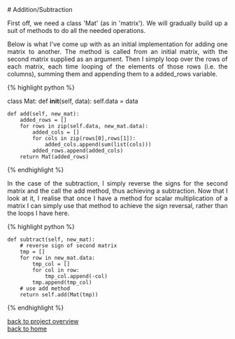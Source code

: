 <div style="text-align: justify">
# Addition/Subtraction

First off, we need a class 'Mat' (as in 'matrix'). We will gradually build up a
suit of methods to do all the needed operations. 

Below is what I've come up with as an initial implementation for adding one
matrix to another. The method is called from an initial matrix, with the second
matrix supplied as an argument. Then I simply loop over the rows of each
matrix, each time looping of the elements of those rows (i.e. the columns),
summing them and appending them to a added_rows variable.

{% highlight python %}

class Mat:
    def __init__(self, data):
        self.data = data

    def add(self, new_mat):
        added_rows = []
        for rows in zip(self.data, new_mat.data):
            added_cols = []
            for cols in zip(rows[0],rows[1]):
                added_cols.append(sum(list(cols)))
            added_rows.append(added_cols)
        return Mat(added_rows)

{% endhighlight %}

In the case of the subtraction, I simply reverse the signs for the second
matrix and the call the add method, thus achieving a subtraction. Now that I
look at it, I realise that once I have a method for scalar multiplication of a
matrix I can simply use that method to achieve the sign reversal, rather than
the loops I have here.

{% highlight python %}

    def subtract(self, new_mat):
        # reverse sign of second matrix
        tmp = []
        for row in new_mat.data:
            tmp_col = []
            for col in row:
                tmp_col.append(-col)
            tmp.append(tmp_col)
        # use add method
        return self.add(Mat(tmp))

{% endhighlight %}


[back to project overview](./numpy_from_scratch.md)\
[back to home](../README.md)
</div>
